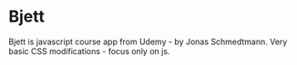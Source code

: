 # Bjett
Bjett is javascript course app from Udemy - by Jonas Schmedtmann.
Very basic CSS modifications - focus only on js.
